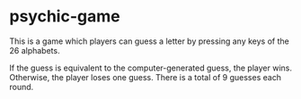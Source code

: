 # psychic-game

This is a game which players can guess a letter by pressing any keys of the 26 alphabets. 

If the guess is equivalent to the computer-generated guess, the player wins. Otherwise, the player loses one guess. There is a total of 9 guesses each round. 